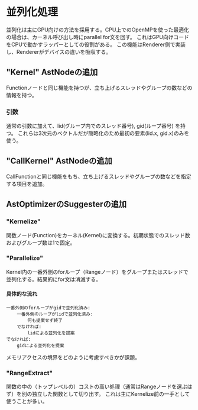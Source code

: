 # 並列化処理
並列化は主にGPU向けの方法を採用する。CPU上でのOpenMPを使った最適化の場合は、カーネル呼び出し時にparallel for文を回す。
これはGPU向けコードをCPUで動かすラッパーとしての役割がある。
この機能はRenderer側で実装し、Rendererがデバイスの違いを吸収する。

## "Kernel" AstNodeの追加
Functionノードと同じ機能を持つが、立ち上げるスレッドやグループの数などの情報を持つ。
### 引数
通常の引数に加えて、lid(グループ内でのスレッド番号), gid(ループ番号) を持つ。
これらは3次元のベクトルだが簡略化のため最初の要素(lid.x, gid.x)のみを使う。

## "CallKernel" AstNodeの追加
CallFunctionと同じ機能をもち、立ち上げるスレッドやグループの数などを指定する項目を追加。

## AstOptimizerのSuggesterの追加
### "Kernelize"
関数ノード(Function)をカーネル(Kernel)に変換する。初期状態でのスレッド数およびグループ数は1で固定。

### "Parallelize"
Kernel内の一番外側のforループ（Rangeノード）をグループまたはスレッドで並列化する。結果的にfor文は消滅する。

#### 具体的な流れ
```
一番外側のforループがgidで並列化済み:
    一番外側のループがlidで並列化済み:
        何も提案せず終了
    でなければ:
        lidによる並列化を提案
でなければ:
    gidによる並列化を提案
```

メモリアクセスの境界をどのように考慮すべきかが課題。


### "RangeExtract"
関数の中の（トップレベルの）コストの高い処理（通常はRangeノードを選ぶはず）を別の独立した関数として切り出す。
これは主にKernelize前の一手として使うことが多い。